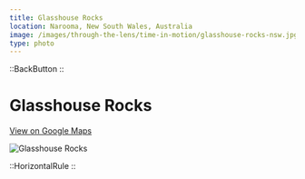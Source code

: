 ```yaml
---
title: Glasshouse Rocks
location: Narooma, New South Wales, Australia
image: /images/through-the-lens/time-in-motion/glasshouse-rocks-nsw.jpg
type: photo
---
```


::BackButton
::

# Glasshouse Rocks

<a href="https://www.google.com/maps/search/?api=1&query=Narooma,+New+South+Wales,+Australia" target="_blank" rel="noopener noreferrer">View on Google Maps</a>

![Glasshouse Rocks](/images/through-the-lens/time-in-motion/glasshouse-rocks-nsw.jpg)

<div class="mb-8"></div>

::HorizontalRule
::
